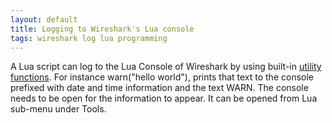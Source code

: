 ```yaml
---
layout: default
title: Logging to Wireshark's Lua console
tags: wireshark log lua programming
---
```


A Lua script can log to the Lua Console of Wireshark by using built-in [utility functions](http://wiki.wireshark.org/LuaAPI/Utils). For instance warn("hello world"), prints that text to the console prefixed with date and time information and the text WARN. The console needs to be open for the information to appear. It can be opened from Lua sub-menu under Tools.
